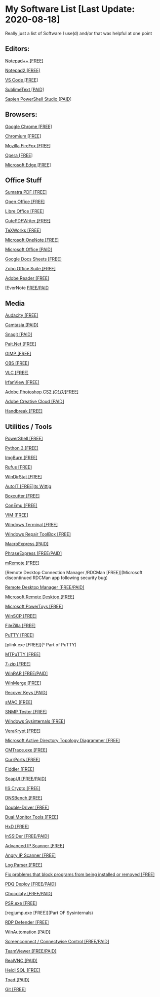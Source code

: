 
# My Software List [Last Update: 2020-08-18]
Really just a list of Software I use(d) and/or that was helpful at one point
## Editors:
[Notepad++ [FREE]](https://notepad-plus-plus.org/)

[Notepad2 [FREE]](http://www.flos-freeware.ch/notepad2.html)

[VS Code [FREE]](https://code.visualstudio.com/)

[SublimeText [PAID]](https://www.sublimetext.com/)

[Sapien PowerShell Studio [PAID]](https://www.sapien.com/software/powershell_studio)

## Browsers:
[Google Chrome [FREE]](https://www.google.com/chrome/)

[Chromium [FREE]](https://www.chromium.org/Home)

[Mozilla FireFox [FREE]](https://www.mozilla.org/en-US/exp/firefox/)

[Opera [FREE]](https://www.opera.com/)

[Microsoft Edge [FREE]](https://www.microsoft.com/en-us/edge)

## Office Stuff
[Sumatra PDF [FREE]](https://www.sumatrapdfreader.org/free-pdf-reader.html)

[Open Office [FREE]](https://www.openoffice.org/)

[Libre Office [FREE]](https://www.libreoffice.org/)

[CutePDFWriter [FREE]](https://www.cutepdf.com/Products/CutePDF/writer.asp)

[TeXWorks [FREE]](https://sourceforge.net/projects/texworks.mirror/)

[Microsoft OneNote [FREE]](https://www.onenote.com/download)

[Microsoft Office [PAID]](https://www.microsoft.com/en-us/microsoft-365)

[Google Docs Sheets [FREE]](https://www.google.com/docs/about/)

[Zoho Office Suite [FREE]](https://www.zoho.com/docs/office-suite.html)

[Adobe Reader [FREE]](https://get.adobe.com/reader/)

[EverNote [FREE/PAID](https://evernote.com/)


## Media
[Audacity [FREE]](https://www.audacityteam.org/)

[Camtasia [PAID]](https://www.techsmith.com/video-editor.html)

[Snagit [PAID]](https://www.techsmith.com/screen-capture.html)

[Pait.Net [FREE]](https://www.getpaint.net)

[GIMP [FREE]](https://www.gimp.org)

[OBS [FREE]](https://obsproject.com/)

[VLC [FREE]](https://www.videolan.org/vlc/index.html)

[IrfanView [FREE]](https://www.irfanview.com/)

[Adobe Photoshop CS2 _(OLD)_[FREE]](https://www.techspot.com/downloads/3689-adobe-photoshop-cs2.html)

[Adobe Creative Cloud [PAID]](https://www.adobe.com/creativecloud.html)

[Handbreak [FREE]](https://handbrake.fr)

## Utilities / Tools
[PowerShell [FREE]](https://github.com/PowerShell/PowerShell)

[Python 3 [FREE]](https://www.python.org/downloads/)

[ImgBurn [FREE]](https://www.imgburn.com/)

[Rufus [FREE]](https://rufus.ie)

[WinDirStat [FREE]](https://windirstat.net/)

[AutoIT [FREE]its Wittig](https://www.autoitscript.com/site/)

[Boxcutter [FREE]](https://github.com/mdrasmus/boxcutter)

[ConEmu [FREE]](https://conemu.github.io/)

[VIM [FREE]](https://www.vim.org)

[Windows Terminal [FREE]](https://www.microsoft.com/en-us/p/windows-terminal/9n0dx20hk701?activetab=pivot:overviewtab)

[Windows Repair ToolBox [FREE]](https://windows-repair-toolbox.com/)

[MacroExpress [PAID]](https://www.macros.com/)

[PhraseExpress [FREE/PAID]](https://www.phraseexpress.com/)

[mRemote [FREE]](https://mremoteng.org/)

[Remote Desktop Connection Manager /RDCMan [FREE]](Microsoft discontinued RDCMan app following security bug)

[Remote Desktop Manager [FREE/PAID]](https://remotedesktopmanager.com/features)

[Microsoft Remote Desktop [FREE]](https://www.microsoft.com/en-us/p/microsoft-remote-desktop/9wzdncrfj3ps)

[Microsoft PowerToys [FREE]](https://github.com/microsoft/PowerToys)

[WinSCP [FREE]](https://winscp.net/eng/index.php)

[FileZilla [FREE]](https://filezilla-project.org/)

[PuTTY [FREE]](https://www.putty.org/)

[plink.exe [FREE]](^ Part of PuTTY)

[MTPuTTY [FREE]](https://ttyplus.com/multi-tabbed-putty/)

[7-zip [FREE]](https://www.7-zip.org/)

[WinRAR [FREE/PAID]](https://www.rarlab.com/)

[WinMerge [FREE]](https://winmerge.org/?lang=en)

[Recover Keys [PAID]](https://recover-keys.com/)

[sMAC [FREE]](http://www.klcconsulting.net/smac/)

[SNMP Tester [FREE]](https://www.paessler.com/tools/snmptester)

[Windows Sysinternals [FREE]](https://docs.microsoft.com/en-us/sysinternals/)

[VeraKrypt [FREE]](https://www.veracrypt.fr/en/Home.html)

[Microsoft Active Directory Topology Diagrammer [FREE]](https://www.microsoft.com/en-us/download/details.aspx?id=13380)

[CMTrace.exe [FREE]](https://www.microsoft.com/en-us/download/confirmation.aspx?id=50012)

[CurrPorts [FREE]](https://www.nirsoft.net/utils/cports.html)

[Fiddler [FREE]](https://www.telerik.com/fiddler)

[SoapUI [FREE/PAID]](https://www.soapui.org/)

[IIS Crypto [FREE]](https://www.nartac.com/Products/IISCrypto/)

[DNSBench [FREE]](https://www.grc.com/dns/benchmark.htm)

[Double-Driver [FREE]](https://double-driver.en.softonic.com/)

[Dual Monitor Tools [FREE]](http://dualmonitortool.sourceforge.net/)

[HxD [FREE]](https://mh-nexus.de/en/hxd/)

[InSSIDer [FREE/PAID]](https://www.metageek.com/products/inssider/)

[Advanced IP Scanner [FREE]](https://www.advanced-ip-scanner.com/)

[Angry IP Scanner [FREE]](https://angryip.org/download/#windows)

[Log Parser [FREE]](https://www.microsoft.com/en-us/download/details.aspx?id=24659)

[Fix problems that block programs from being installed or removed [FREE]](https://support.microsoft.com/en-us/help/17588/windows-fix-problems-that-block-programs-being-installed-or-removed)

[PDQ Deploy [FREE/PAID]](https://www.pdq.com/pdq-deploy/)

[Chocolaty [FREE/PAID]](https://chocolatey.org/)

[PSR.exe [FREE]](https://support.microsoft.com/en-us/help/22878/windows-10-record-steps)

[regjump.exe [FREE]](Part OF Sysinternals)

[RDP Defender [FREE]](https://www.terminalserviceplus.com/rdp-defender.php)

[WinAutomation [PAID]](https://www.winautomation.com/)

[Screenconnect / Connectwise Control [FREE/PAID]](https://www.connectwise.com/software/control/free)

[TeamViewer [FREE/PAID]](https://www.teamviewer.com/en-us/)

[RealVNC [PAID]](https://www.realvnc.com/en/)

[Heidi SQL [FREE]](https://www.heidisql.com/)

[Toad [PAID]](https://www.toadworld.com/)

[Git [FREE]](https://git-scm.com)
